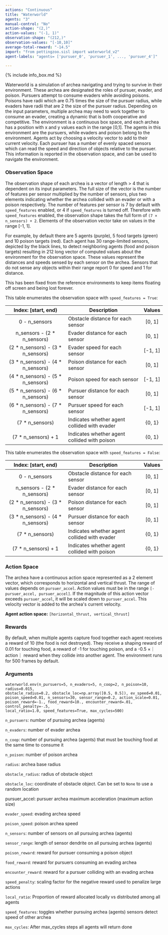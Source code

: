 ```yaml
---
actions: "Continuous"
title: "Waterworld"
agents: "3"
manual-control: "No"
action-shape: "(2,)"
action-values: "(-1, 1)"
observation-shape: "(212,)"
observation-values: "[-10,10]"
average-total-reward: "-14.5"
import: "from pettingzoo.sisl import waterworld_v2"
agent-labels: "agents= ['pursuer_0', 'pursuer_1', ..., 'pursuer_4']"

---
```


{% include info_box.md %}

Waterworld is a simulation of archea navigating and trying to survive in their environment. These archea are designated the roles of pursuer, evader, and poison. Pursuers attempt to consume evaders while avoiding poisons. Poisons have radii which are 0.75 times the size of the pursuer radius, while evaders have radii that are 2 the size of the pursuer radius. Depending on the input parameters, multiple archea may need to work together to consume an evader, creating a dynamic that is both cooperative and competitive. The environment is a continuous box space, and each archea has a position with x and y values each in the range [0,1]. The agents in this environment are the pursuers, while evaders and poison belong to the environment. Agents act by choosing a velocity vector to add to their current velocity. Each pursuer has a number of evenly spaced sensors which can read the speed and direction of objects relative to the pursuer. This information is reported in the observation space, and can be used to navigate the environment.

### Observation Space

The observation shape of each archea is a vector of length > 4 that is dependent on its input parameters. The full size of the vector is the number of features per sensor multiplied by the number of sensors, plus two elements indicating whether the archea collided with an evader or with a poison respectively. The number of features per sensor is 7 by default with `speed_features` enabled, or 4 if `speed_features` is turned off. Therefore with `speed_features` enabled, the observation shape takes the full form of `(7 × n_sensors) + 2`. Elements of the observation vector take on values in the range [-1, 1]. 

For example, by default there are 5 agents (purple), 5 food targets (green) and 10 poison targets (red). Each agent has 30 range-limited sensors, depicted by the black lines, to detect neighboring agents (food and poison targets) resulting in 212 long vector of computed values about the environment for the observation space. These values represent the distances and speeds sensed by each sensor on the archea. Sensors that do not sense any objects within their range report 0 for speed and 1 for distance.

This has been fixed from the reference environments to keep items floating off screen and being lost forever.

This table enumerates the observation space with `speed_features = True`:

|        Index: [start, end)        | Description                                  | Values  |
| :-------------------------------: | -------------------------------------------- | :-----: |
|           0 - n_sensors           | Obstacle distance for each sensor            | [0, 1]  |
|    n_sensors - (2 * n_sensors)    | Evader distance for each sensor              | [0, 1]  |
| (2 * n_sensors) - (3 * n_sensors) | Evader speed for each sensor                 | [-1, 1] |
| (3 * n_sensors) - (4 * n_sensors) | Poison distance for each sensor              | [0, 1]  |
| (4 * n_sensors) - (5 * n_sensors) | Poison speed for each sensor                 | [-1, 1] |
| (5 * n_sensors) - (6 * n_sensors) | Pursuer distance for each sensor             | [0, 1]  |
| (6 * n_sensors) - (7 * n_sensors) | Pursuer speed for each sensor                | [-1, 1] |
|          (7 * n_sensors)          | Indicates whether agent collided with evader | {0, 1}  |
|        (7 * n_sensors) + 1        | Indicates whether agent collided with poison | {0, 1}  |

This table enumerates the observation space with `speed_features = False`:

|        Index: [start, end)        | Description                                  | Values |
| :-------------------------------: | -------------------------------------------- | :----: |
|           0 - n_sensors           | Obstacle distance for each sensor            | [0, 1] |
|    n_sensors - (2 * n_sensors)    | Evader distance for each sensor              | [0, 1] |
| (2 * n_sensors) - (3 * n_sensors) | Poison distance for each sensor              | [0, 1] |
| (3 * n_sensors) - (4 * n_sensors) | Pursuer distance for each sensor             | [0, 1] |
|          (7 * n_sensors)          | Indicates whether agent collided with evader | {0, 1} |
|        (7 * n_sensors) + 1        | Indicates whether agent collided with poison | {0, 1} |

### Action Space

The archea have a continuous action space represented as a 2 element vector, which corresponds to horizontal and vertical thrust. The range of values depends on `pursuer_accel`.  Action values must be in the range `[-pursuer_accel, pursuer_accel]`. If the magnitude of this action vector exceeds `pursuer_accel`, it will be scaled down to `pursuer_accel`. This velocity vector is added to the archea's current velocity.

**Agent action space:** `[horizontal_thrust, vertical_thrust]`

### Rewards

By default, when multiple agents capture food together each agent receives a reward of 10 (the food is not destroyed). They receive a shaping reward of 0.01 for touching food, a reward of -1 for touching poison, and a -0.5 ×｜action｜ reward when they collide into another agent. The environment runs for 500 frames by default. 

### Arguments

```
waterworld.env(n_pursuers=5, n_evaders=5, n_coop=2, n_poison=10, radius=0.015,
obstacle_radius=0.2, obstacle_loc=np.array([0.5, 0.5]), ev_speed=0.01,
poison_speed=0.01, n_sensors=30, sensor_range=0.2, action_scale=0.01,
poison_reward=-1., food_reward=10., encounter_reward=.01, control_penalty=-.5,
local_ratio=1.0, speed_features=True, max_cycles=500)
```



`n_pursuers`:  number of pursuing archea (agents)

`n_evaders`:  number of evader archea

`n_coop`:  number of pursuing archea (agents) that must be touching food at the same time to consume it

`n_poison`:  number of poison archea

`radius`:  archea base radius

`obstacle_radius`:  radius of obstacle object

`obstacle_loc`:  coordinate of obstacle object. Can be set to `None` to use a random location

pursuer_accel:  pursuer archea maximum acceleration (maximum action size)

`evader_speed`:  evading archea speed

`poison_speed`:  poison archea speed

`n_sensors`:  number of sensors on all pursuing archea (agents)

`sensor_range`:  length of sensor dendrite on all pursuing archea (agents)

`poison_reward`:  reward for pursuer consuming a poison object

`food_reward`:  reward for pursuers consuming an evading archea

`encounter_reward`:  reward for a pursuer colliding with an evading archea

`speed_penalty`:  scaling factor for the negative reward used to penalize large actions

`local_ratio`: Proportion of reward allocated locally vs distributed among all agents

`speed_features`:  toggles whether pursuing archea (agents) sensors detect speed of other archea

`max_cycles`:  After max_cycles steps all agents will return done